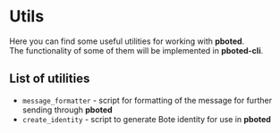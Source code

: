 # Utils

Here you can find some useful utilities for working with **pboted**.   
The functionality of some of them will be implemented in **pboted-cli**.   

## List of utilities

- `message_formatter` - script for formatting of the message for further sending through **pboted**
- `create_identity` - script to generate Bote identity for use in **pboted**
